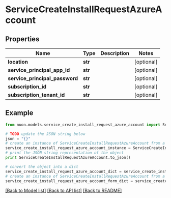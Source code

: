 # ServiceCreateInstallRequestAzureAccount


## Properties

Name | Type | Description | Notes
------------ | ------------- | ------------- | -------------
**location** | **str** |  | [optional] 
**service_principal_app_id** | **str** |  | [optional] 
**service_principal_password** | **str** |  | [optional] 
**subscription_id** | **str** |  | [optional] 
**subscription_tenant_id** | **str** |  | [optional] 

## Example

```python
from nuon.models.service_create_install_request_azure_account import ServiceCreateInstallRequestAzureAccount

# TODO update the JSON string below
json = "{}"
# create an instance of ServiceCreateInstallRequestAzureAccount from a JSON string
service_create_install_request_azure_account_instance = ServiceCreateInstallRequestAzureAccount.from_json(json)
# print the JSON string representation of the object
print ServiceCreateInstallRequestAzureAccount.to_json()

# convert the object into a dict
service_create_install_request_azure_account_dict = service_create_install_request_azure_account_instance.to_dict()
# create an instance of ServiceCreateInstallRequestAzureAccount from a dict
service_create_install_request_azure_account_form_dict = service_create_install_request_azure_account.from_dict(service_create_install_request_azure_account_dict)
```
[[Back to Model list]](../README.md#documentation-for-models) [[Back to API list]](../README.md#documentation-for-api-endpoints) [[Back to README]](../README.md)


